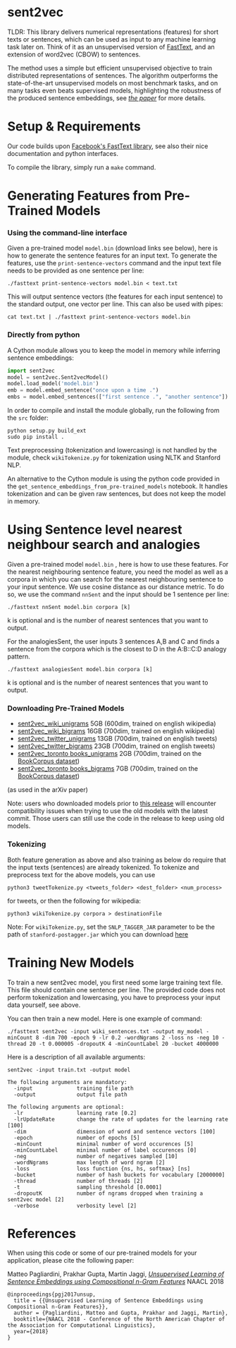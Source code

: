 # sent2vec
TLDR: This library delivers numerical representations (features) for short texts or sentences, which can be used as input to any machine learning task later on. Think of it as an unsupervised version of [FastText](https://github.com/facebookresearch/fastText), and an extension of word2vec (CBOW) to sentences.

The method uses a simple but efficient unsupervised objective to train distributed representations of sentences. The algorithm outperforms the state-of-the-art unsupervised models on most benchmark tasks, and on many tasks even beats supervised models, highlighting the robustness of the produced sentence embeddings, see [*the paper*](https://arxiv.org/abs/1703.02507) for more details.

# Setup & Requirements
Our code builds upon [Facebook's FastText library](https://github.com/facebookresearch/fastText), see also their nice documentation and python interfaces.

To compile the library, simply run a `make` command.

# Generating Features from Pre-Trained Models

### Using the command-line interface

Given a pre-trained model `model.bin` (download links see below), here is how to generate the sentence features for an input text. To generate the features, use the `print-sentence-vectors` command and the input text file needs to be provided as one sentence per line:

```
./fasttext print-sentence-vectors model.bin < text.txt
```

This will output sentence vectors (the features for each input sentence) to the standard output, one vector per line.
This can also be used with pipes:

```
cat text.txt | ./fasttext print-sentence-vectors model.bin
```

### Directly from python

A Cython module allows you to keep the model in memory while inferring sentence embeddings:

```python
import sent2vec
model = sent2vec.Sent2vecModel()
model.load_model('model.bin')
emb = model.embed_sentence("once upon a time .") 
embs = model.embed_sentences(["first sentence .", "another sentence"])  
```
In order to compile and install the module globally, run the following from the `src` folder:

```
python setup.py build_ext
sudo pip install .
```
Text preprocessing (tokenization and lowercasing) is not handled by the module, check `wikiTokenize.py` for tokenization using NLTK and Stanford NLP. 

An alternative to the Cython module is using the python code provided in the `get_sentence_embeddings_from_pre-trained_models` notebook. It handles tokenization and can be given raw sentences, but does not keep the model in memory. 

# Using Sentence level nearest neighbour search and analogies
Given a pre-trained model `model.bin` , here is how to use these features. For the nearest neighbouring sentence feature, you need the model as well as a corpora in which you can search for the nearest neighbouring sentence to your input sentence. We use cosine distance as our distance metric. To do so, we use the command `nnSent` and the input should be 1 sentence per line:

```
./fasttext nnSent model.bin corpora [k] 
```
k is optional and is the number of nearest sentences that you want to output.     

For the analogiesSent, the user inputs 3 sentences A,B and C and finds a sentence from the corpora which is the closest to D in the A:B::C:D analogy pattern.
```
./fasttext analogiesSent model.bin corpora [k]
```

k is optional and is the number of nearest sentences that you want to output.     

### Downloading Pre-Trained Models

- [sent2vec_wiki_unigrams](https://drive.google.com/open?id=0B6VhzidiLvjSa19uYWlLUEkzX3c) 5GB (600dim, trained on english wikipedia)
- [sent2vec_wiki_bigrams](https://drive.google.com/open?id=0B6VhzidiLvjSaER5YkJUdWdPWU0) 16GB (700dim, trained on english wikipedia)
- [sent2vec_twitter_unigrams](https://drive.google.com/open?id=0B6VhzidiLvjSaVFLM0xJNk9DTzg) 13GB (700dim, trained on english tweets)
- [sent2vec_twitter_bigrams](https://drive.google.com/open?id=0B6VhzidiLvjSeHI4cmdQdXpTRHc) 23GB (700dim, trained on english tweets)
- [sent2vec_toronto books_unigrams](https://drive.google.com/open?id=0B6VhzidiLvjSOWdGM0tOX1lUNEk) 2GB (700dim, trained on the [BookCorpus dataset](http://yknzhu.wixsite.com/mbweb))
- [sent2vec_toronto books_bigrams](https://drive.google.com/open?id=0B6VhzidiLvjSdENLSEhrdWprQ0k) 7GB (700dim, trained on the [BookCorpus dataset](http://yknzhu.wixsite.com/mbweb))

(as used in the arXiv paper)

Note: users who downloaded models prior to [this release](https://github.com/epfml/sent2vec/releases/tag/v1) will encounter compatibility issues when trying to use the old models with the latest commit. Those users can still use the code in the release to keep using old models. 

### Tokenizing
Both feature generation as above and also training as below do require that the input texts (sentences) are already tokenized. To tokenize and preprocess text for the above models, you can use

```
python3 tweetTokenize.py <tweets_folder> <dest_folder> <num_process>
```

for tweets, or then the following for wikipedia:
```
python3 wikiTokenize.py corpora > destinationFile
```
Note: For `wikiTokenize.py`, set the `SNLP_TAGGER_JAR` parameter to be the path of `stanford-postagger.jar` which you can download [here](http://www.java2s.com/Code/Jar/s/Downloadstanfordpostaggerjar.htm)

# Training New Models

To train a new sent2vec model, you first need some large training text file. This file should contain one sentence per line. The provided code does not perform tokenization and lowercasing, you have to preprocess your input data yourself, see above.

You can then train a new model. Here is one example of command:

    ./fasttext sent2vec -input wiki_sentences.txt -output my_model -minCount 8 -dim 700 -epoch 9 -lr 0.2 -wordNgrams 2 -loss ns -neg 10 -thread 20 -t 0.000005 -dropoutK 4 -minCountLabel 20 -bucket 4000000

Here is a description of all available arguments:

```
sent2vec -input train.txt -output model

The following arguments are mandatory:
  -input              training file path
  -output             output file path

The following arguments are optional:
  -lr                 learning rate [0.2]
  -lrUpdateRate       change the rate of updates for the learning rate [100]
  -dim                dimension of word and sentence vectors [100]
  -epoch              number of epochs [5]
  -minCount           minimal number of word occurences [5]
  -minCountLabel      minimal number of label occurences [0]
  -neg                number of negatives sampled [10]
  -wordNgrams         max length of word ngram [2]
  -loss               loss function {ns, hs, softmax} [ns]
  -bucket             number of hash buckets for vocabulary [2000000]
  -thread             number of threads [2]
  -t                  sampling threshold [0.0001]
  -dropoutK           number of ngrams dropped when training a sent2vec model [2]
  -verbose            verbosity level [2]
```

# References
When using this code or some of our pre-trained models for your application, please cite the following paper:

  Matteo Pagliardini, Prakhar Gupta, Martin Jaggi, [*Unsupervised Learning of Sentence Embeddings using Compositional n-Gram Features*](https://arxiv.org/abs/1703.02507) NAACL 2018

```
@inproceedings{pgj2017unsup,
  title = {{Unsupervised Learning of Sentence Embeddings using Compositional n-Gram Features}},
  author = {Pagliardini, Matteo and Gupta, Prakhar and Jaggi, Martin},
  booktitle={NAACL 2018 - Conference of the North American Chapter of the Association for Computational Linguistics},
  year={2018}
}
```
